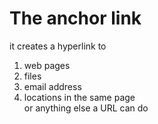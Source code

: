 # The anchor link #
it creates a hyperlink to 
1. web pages
2. files
3. email address
4. locations in the same page\
or anything else a URL can do
